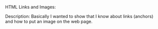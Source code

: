 HTML Links and Images:

Description:
Basically I wanted to show that I know about links (anchors) and how to put an image on the web page. 
